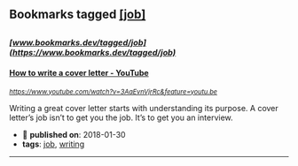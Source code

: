 ## Bookmarks tagged [[job]](https://www.bookmarks.dev?q=[job])

_<sup><sup>[www.bookmarks.dev/tagged/job](https://www.bookmarks.dev/tagged/job)</sup></sup>_
---
#### [How to write a cover letter - YouTube](https://www.youtube.com/watch?v=3AaEvnVjrRc&feature=youtu.be)
_<sup>https://www.youtube.com/watch?v=3AaEvnVjrRc&feature=youtu.be</sup>_

Writing a great cover letter starts with understanding its purpose. A cover letter’s job isn’t to get you the job. It’s to get you an interview.
* :calendar: **published on**: 2018-01-30
* **tags**: [job](../tagged/job.md), [writing](../tagged/writing.md)
---
